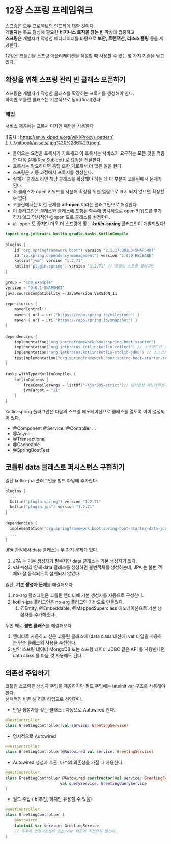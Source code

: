 # 12장 스프링 프레임워크

스프링은 모두 프로젝트의 인프라에 대한 것이다.   
**개발자**는 목표 달성에 필요한 **비지니스 로직을 담는 빈 작성**에 집중하고   
**스프링**은 개발자가 작성한 메타데이터를 바탕으로 **보안, 트랜잭션, 리소스 풀링** 등을 제공한다. 

12장은 코틀린을 스프링 애플리케이션을 작성할 때 사용할 수 있는 몇 가지 기술을 담고 있다. 

## 확장을 위해 스프링 관리 빈 클래스 오픈하기 

스프링은 개발자가 작성한 클래스를 확장하는 프록시를 생성해야 한다.   
하지만 코틀린 클래스는 기본적으로 닫혀\(final\)있다. 

### 해법

서비스 제공에는 프록시 디자인 패턴을 사용한다

![&#xCD9C;&#xCC98; : https://en.wikipedia.org/wiki/Proxy\_pattern](../../.gitbook/assets/.jpg%20%286%29.jpeg)

* 들어오는 요청을 프록시가 가로채고 이 프록시는 서비스가 요구하는 모든 것을 적용한 다음 실체\(RealSubject\) 로 요청을 전달한다. 
* 프록시는 필요하다면 응답 또한 가로채서 더 많은 일을 한다. 
* 스프링은 시동 과정에서 프록시를 생성한다. 
* 실체가 클래스 라면 해당 클래스를 확장해야 하는 데 이 부분이 코틀린에서 문제가 된다. 
* 즉 클래스가 open 키워드를 사용해 확장을 위한 열림으로 표시 되지 않으면 확장할 수 없다. 
* 코틀린에서는 이런 문제를 **all-open** 이라는 플러그인으로 해결한다. 
* 이 플러그인은 클래스와 클래스에 포함된 함수에 명시적으로 open 키워드를 추가하지 않고 명시적인 @open 으로 클래스를 설정한다. 
* all-open 도 좋지만 더욱 더 스프링에 맞는 _**kotlin-spring**_ 플러그인이 개발되었다!

```kotlin
import org.jetbrains.kotlin.gradle.tasks.KotlinCompile

plugins {
	id("org.springframework.boot") version "2.1.17.BUILD-SNAPSHOT"
	id("io.spring.dependency-management") version "1.0.9.RELEASE"
	kotlin("jvm") version "1.2.71"
	kotlin("plugin.spring") version "1.2.71" // 코틀링 스프링 플러그인 
}

group = "com.example"
version = "0.0.1-SNAPSHOT"
java.sourceCompatibility = JavaVersion.VERSION_11

repositories {
	mavenCentral()
	maven { url = uri("https://repo.spring.io/milestone") }
	maven { url = uri("https://repo.spring.io/snapshot") }
}

dependencies {
	implementation("org.springframework.boot:spring-boot-starter")
	implementation("org.jetbrains.kotlin:kotlin-reflect") // 소스코드가 코틀린일 때 필수
	implementation("org.jetbrains.kotlin:kotlin-stdlib-jdk8") // 소스코드가 코틀린 일 때 필
	testImplementation("org.springframework.boot:spring-boot-starter-test")
}

tasks.withType<KotlinCompile> {
	kotlinOptions {
		freeCompilerArgs = listOf("-Xjsr305=strict")// 널허용성 애노테이션지원 
		jvmTarget = "11"
	}
}
```

kotlin-spring 플러그인은 다음의 스프링 애노테이션으로 클래스를 열도록 이미 설정되어 있다.

* @Component @Service. @Controller ... 
* @Async
* @Transactional
* @Cacheable
* @SpringBootTest 

## 코틀린 data 클래스로 퍼시스턴스 구현하기 

일단 kotlin-jpa 플러그인을 빌드 파일에 추가한다. 

```kotlin
plugins {
  ...
  kotlin("plugin.spring") version "1.2.71"
  kotlin("plugin.jpa") version "1.2.71"
}

dependencies {
  implementation("org.springframework.boot:spring-boot-starter-data-jpa")
  ...
}
```

JPA 관점에서 data 클래스는 두 가지 문제가 있다.

1. JPA 는 기본 생성자가 필수지만 data 클래스는 기본 생성자가 없다.
2. val 속성과 함께 data 클래스를 생성하면 불변객체를 생성하는데, JPA 는 불변 객체와 잘 동작되도록 설계되지 않았다.

일단, **기본 생성자 문제**를 해결해보자 

1. no-arg 플러그인은 코틀린 엔티티에 기본 생성자를 자동으로 구성한다. 
2. kotlin-jpa 플러그인은 no-arg 플러그인 기반으로 만들었다. 
   1. @Entity, @Embeddable, @MappedSuperclass 애노테이션으로 기본 생성자를 추가해준다. 

두번 째로 **불변 클래스**를 해결해보자 

1. 엔티티로 사용하고 싶은 코틀린 클래스에 \(data class 대신에\) var 타입을 사용하는 단순 클래스의 사용을 추천한다. 
2. 만약 스프링 데이터 MongoDB 또는 스프링 데이터 JDBC 같은 API 를 사용한다면 data class 를 마음 껏 사용해도 된다. 

## 의존성 주입하기

코틀린 스프링은 생성자 주입을 제공하지만 필드 주입에는 lateinit var 구조를 사용해야 한다.   
선택적인 빈은 널 허용 타입으로 선언한다. 

* 단일 생성자를 갖는 클래스 : 자동으로 Autowired 한다. 

```kotlin
@RestController
class GreetingController(val service: GreetingService)
```

* 명시적으로 Autowired

```kotlin
@RestController
class GreetingController(@Autowired val service: GreetingService)
```

* Autowired 생성자 호출, 다수의 의존성을 가질 때 사용한다.

```kotlin
@RestController
class GreetingController @Autowired constructor(val service: GreetingService, 
                        val queryService, GreetingQueryService 
)
```

* 필드 주입 \( 비추천, 하지만 유용할 수 있음\)

```kotlin
@RestController
class GreetingController {
    @Autowired
    lateinit var service: GreetingService 
    // 추후에 변경가능성이 있는 var 때문에 추천하지 않는다. 
}
```



